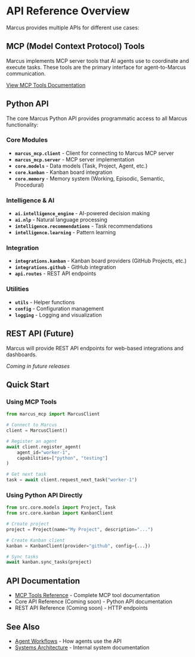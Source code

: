 # API Reference Overview

Marcus provides multiple APIs for different use cases:

## MCP (Model Context Protocol) Tools

Marcus implements MCP server tools that AI agents use to coordinate and execute tasks. These tools are the primary interface for agent-to-Marcus communication.

[View MCP Tools Documentation](./README.md)

## Python API

The core Marcus Python API provides programmatic access to all Marcus functionality:

### Core Modules

- **`marcus_mcp.client`** - Client for connecting to Marcus MCP server
- **`marcus_mcp.server`** - MCP server implementation
- **`core.models`** - Data models (Task, Project, Agent, etc.)
- **`core.kanban`** - Kanban board integration
- **`core.memory`** - Memory system (Working, Episodic, Semantic, Procedural)

### Intelligence & AI

- **`ai.intelligence_engine`** - AI-powered decision making
- **`ai.nlp`** - Natural language processing
- **`intelligence.recommendations`** - Task recommendations
- **`intelligence.learning`** - Pattern learning

### Integration

- **`integrations.kanban`** - Kanban board providers (GitHub Projects, etc.)
- **`integrations.github`** - GitHub integration
- **`api.routes`** - REST API endpoints

### Utilities

- **`utils`** - Helper functions
- **`config`** - Configuration management
- **`logging`** - Logging and visualization

## REST API (Future)

Marcus will provide REST API endpoints for web-based integrations and dashboards.

*Coming in future releases*

## Quick Start

### Using MCP Tools

```python
from marcus_mcp import MarcusClient

# Connect to Marcus
client = MarcusClient()

# Register an agent
await client.register_agent(
    agent_id="worker-1",
    capabilities=["python", "testing"]
)

# Get next task
task = await client.request_next_task("worker-1")
```

### Using Python API Directly

```python
from src.core.models import Project, Task
from src.core.kanban import KanbanClient

# Create project
project = Project(name="My Project", description="...")

# Create Kanban client
kanban = KanbanClient(provider="github", config={...})

# Sync tasks
await kanban.sync_tasks(project)
```

## API Documentation

- [MCP Tools Reference](./README.md) - Complete MCP tool documentation
- Core API Reference (Coming soon) - Python API documentation
- REST API Reference (Coming soon) - HTTP endpoints

## See Also

- [Agent Workflows](/guides/agent-workflows/agent-workflow) - How agents use the API
- [Systems Architecture](/systems/README) - Internal system documentation
